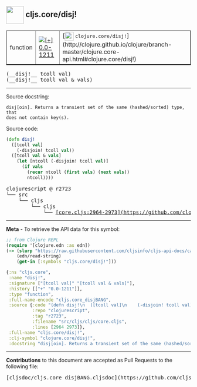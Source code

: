 ## <img width="48px" valign="middle" src="http://i.imgur.com/Hi20huC.png"> cljs.core/disj!

 <table border="1">
<tr>

<td>function</td>
<td><a href="https://github.com/cljsinfo/cljs-api-docs/tree/0.0-1211"><img valign="middle" alt="[+] 0.0-1211" src="https://img.shields.io/badge/+-0.0--1211-lightgrey.svg"></a> </td>
<td>
[<img height="24px" valign="middle" src="http://i.imgur.com/1GjPKvB.png"> <samp>clojure.core/disj!</samp>](http://clojure.github.io/clojure/branch-master/clojure.core-api.html#clojure.core/disj!)
</td>
</tr>
</table>

 <samp>
(__disj!__ tcoll val)<br>
</samp>
 <samp>
(__disj!__ tcoll val & vals)<br>
</samp>

---




Source docstring:

```
disj[oin]. Returns a transient set of the same (hashed/sorted) type, that
does not contain key(s).
```

Source code:

```clj
(defn disj!
  ([tcoll val]
    (-disjoin! tcoll val))
  ([tcoll val & vals]
    (let [ntcoll (-disjoin! tcoll val)]
      (if vals
        (recur ntcoll (first vals) (next vals))
        ntcoll))))
```

 <pre>
clojurescript @ r2723
└── src
    └── cljs
        └── cljs
            └── <ins>[core.cljs:2964-2973](https://github.com/clojure/clojurescript/blob/r2723/src/cljs/cljs/core.cljs#L2964-L2973)</ins>
</pre>


---

__Meta__ - To retrieve the API data for this symbol:

```clj
;; from Clojure REPL
(require '[clojure.edn :as edn])
(-> (slurp "https://raw.githubusercontent.com/cljsinfo/cljs-api-docs/catalog/cljs-api.edn")
    (edn/read-string)
    (get-in [:symbols "cljs.core/disj!"]))
```

```clj
{:ns "cljs.core",
 :name "disj!",
 :signature ["[tcoll val]" "[tcoll val & vals]"],
 :history [["+" "0.0-1211"]],
 :type "function",
 :full-name-encode "cljs.core_disjBANG",
 :source {:code "(defn disj!\n  ([tcoll val]\n    (-disjoin! tcoll val))\n  ([tcoll val & vals]\n    (let [ntcoll (-disjoin! tcoll val)]\n      (if vals\n        (recur ntcoll (first vals) (next vals))\n        ntcoll))))",
          :repo "clojurescript",
          :tag "r2723",
          :filename "src/cljs/cljs/core.cljs",
          :lines [2964 2973]},
 :full-name "cljs.core/disj!",
 :clj-symbol "clojure.core/disj!",
 :docstring "disj[oin]. Returns a transient set of the same (hashed/sorted) type, that\ndoes not contain key(s)."}

```

---

__Contributions__ to this document are accepted as Pull Requests to the following file:

 <pre>
[cljsdoc/cljs.core_disjBANG.cljsdoc](https://github.com/cljsinfo/cljs-api-docs/blob/master/cljsdoc/cljs.core_disjBANG.cljsdoc)
</pre>

